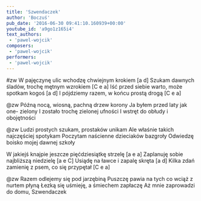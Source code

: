 ```yaml
---
title: 'Szwendaczek'
author: 'Boczuś'
pub_date: '2016-06-30 09:41:10.160939+00:00'
youtube_id: 'a9go1z165i4'
text_authors:
 - 'pawel-wojcik'
composers:
 - 'pawel-wojcik'
performers:
 - 'pawel-wojcik'
---
```


#zw
W pajęczynę ulic wchodzę chwiejnym krokiem		[a d]
Szukam dawnych śladów, trochę mętnym wzrokiem	[C e a]
Iść przed siebie warto, może spotkam kogoś		        [a d]
I pójdziemy razem, w końcu prostą drogą			[C e a]

@zw
Późną nocą, wiosną, pachną drzew korony
Ja byłem przed laty jak one- zielony
I zostało trochę zielonej ufności
I wstręt do obłudy i obojętności

@zw
Ludzi prostych szukam, prostaków unikam
Ale właśnie takich najczęściej spotykam
Poczytam naścienne dzieciaków bazgroły
Odwiedzę boisko mojej dawnej szkoły

W jakiejś knajpie jeszcze pięćdziesiątkę strzelę		[a e a]
Zaplanuję sobie najbliższą niedzielę				        [a e C]
Usiądę na ławce i zapalę skręta				                [a d]
Kilka zdań zamienię z psem, co się przypętał		        [C e a]

@zw
Razem odlejemy się pod jarzębiną
Puszczę pawia na tych co wciąż z nurtem płyną
Łezką się uśmieję, a śmiechem zapłaczę
Aż mnie zaprowadzi do domu, Szwendaczek
